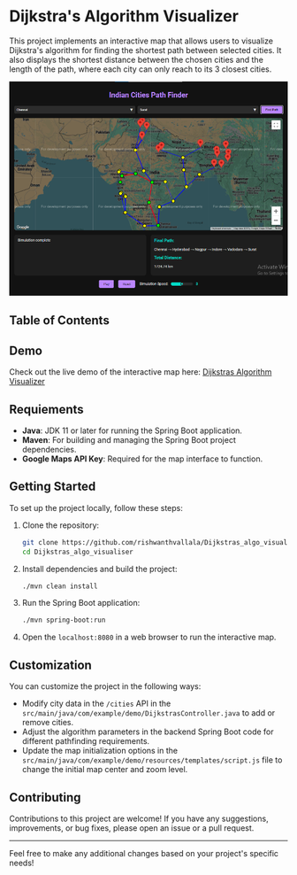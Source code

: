 
# Dijkstra's Algorithm Visualizer

This project implements an interactive map that allows users to visualize Dijkstra's algorithm for finding the shortest path between selected cities. It also displays the shortest distance between the chosen cities and the length of the path, where each city can only reach to its 3 closest cities.

![Screenshot](image.png)

## Table of Contents


## Demo

Check out the live demo of the interactive map here: [Dijkstras Algorithm Visualizer](https://rishwanthvallala.github.io/Dijkstras_algo_visualiser/)



## Requiements

- **Java**: JDK 11 or later for running the Spring Boot application.
- **Maven**: For building and managing the Spring Boot project dependencies.
- **Google Maps API Key**: Required for the map interface to function.


## Getting Started

To set up the project locally, follow these steps:

1. Clone the repository:
   ```sh
   git clone https://github.com/rishwanthvallala/Dijkstras_algo_visualiser.git
   cd Dijkstras_algo_visualiser
   ```

2. Install dependencies and build the project:
   ```sh
   ./mvn clean install
   ```

3. Run the Spring Boot application:
   ```sh
   ./mvn spring-boot:run
   ```

4. Open the `localhost:8080` in a web browser to run the interactive map.


## Customization

You can customize the project in the following ways:

- Modify city data in the `/cities` API in the `src/main/java/com/example/demo/DijkstrasController.java` to add or remove cities.
- Adjust the algorithm parameters in the backend Spring Boot code for different pathfinding requirements.
- Update the map initialization options in the `src/main/java/com/example/demo/resources/templates/script.js` file to change the initial map center and zoom level.




## Contributing

Contributions to this project are welcome! If you have any suggestions, improvements, or bug fixes, please open an issue or a pull request.

---

Feel free to make any additional changes based on your project's specific needs!